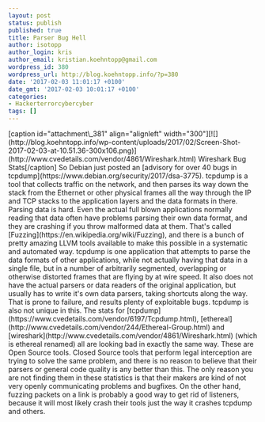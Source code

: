 ```yaml
---
layout: post
status: publish
published: true
title: Parser Bug Hell
author: isotopp
author_login: kris
author_email: kristian.koehntopp@gmail.com
wordpress_id: 380
wordpress_url: http://blog.koehntopp.info/?p=380
date: '2017-02-03 11:01:17 +0100'
date_gmt: '2017-02-03 10:01:17 +0100'
categories:
- Hackerterrorcybercyber
tags: []
---
```

<p>[caption id="attachment\_381" align="alignleft" width="300"][![](http://blog.koehntopp.info/wp-content/uploads/2017/02/Screen-Shot-2017-02-03-at-10.51.36-300x106.png)](http://www.cvedetails.com/vendor/4861/Wireshark.html) Wireshark Bug Stats[/caption] So Debian just posted an [advisory for over 40 bugs in tcpdump](https://www.debian.org/security/2017/dsa-3775). tcpdump is a tool that collects traffic on the network, and then parses its way down the stack from the Ethernet or other physical frames all the way through the IP and TCP stacks to the application layers and the data formats in there.<!--more--> Parsing data is hard. Even the actual full blown applications normally reading that data often have problems parsing their own data format, and they are crashing if you throw malformed data at them. That's called [Fuzzing](https://en.wikipedia.org/wiki/Fuzzing), and there is a bunch of pretty amazing LLVM tools available to make this possible in a systematic and automated way. tcpdump is one application that attempts to parse the data formats of other applications, while not actually having that data in a single file, but in a number of arbitrarily segmented, overlapping or otherwise distorted frames that are flying by at wire speed. It also does not have the actual parsers or data readers of the original application, but usually has to write it's own data parsers, taking shortcuts along the way. That is prone to failure, and results&nbsp;plenty of exploitable bugs. tcpdump is also not unique in this. The stats for [tcpdump](https://www.cvedetails.com/vendor/6197/Tcpdump.html), [ethereal](http://www.cvedetails.com/vendor/244/Ethereal-Group.html) and [wireshark](http://www.cvedetails.com/vendor/4861/Wireshark.html) (which is ethereal renamed) all are looking bad in exactly the same way. These are Open Source tools. Closed Source tools that perform legal interception are trying to solve the same problem, and there is no reason to believe that their parsers or general code quality is any better than this. The only reason you are not finding them in these statistics is that their makers are kind of not very openly communicating problems and bugfixes. On the other hand, fuzzing packets on a link is probably a good way to get rid of listeners, because it will most likely crash their tools just the way it crashes tcpdump and others.</p>
